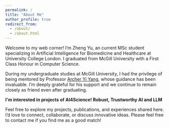 ```yaml
---
permalink: /
title: "About Me"
author_profile: true
redirect_from: 
  - /about/
  - /about.html
---
```


Welcome to my web corner! I’m Zheng Yu, an current MSc student specializing in Artificial Intelligence for Biomedicine and Healthcare at University College London. I graduated from McGill University with a First Class Honour in Computer Science. 

During my undergraduate studies at McGill University, I had the privilege of being mentored by Professor [Archer Yi Yang](https://www.math.mcgill.ca/yyang/), whose guidance has been invaluable. I’m deeply grateful for his support and we continue to remain closely as friend even after graduating.

 **I'm interested in projects of AI4Science! Robust, Trustworthy AI and LLM**

Feel free to explore my projects, publications, and experiences shared here. I’d love to connect, collaborate, or discuss innovative ideas. Please feel free to contact me if you find me as a good match!